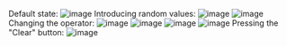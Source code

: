 Default state: 
![image](https://github.com/MihaiM24/salesforce-commerce-react/assets/114648141/debf5319-8bc4-4eb8-b4b2-65ffd5a7d9b9)
Introducing random values: 
![image](https://github.com/MihaiM24/salesforce-commerce-react/assets/114648141/f4e0365d-58ce-466e-aab1-560f6cbed460)
![image](https://github.com/MihaiM24/salesforce-commerce-react/assets/114648141/88de98ba-7525-4fd4-9e8e-80bb930d5a96)
Changing the operator: 
![image](https://github.com/MihaiM24/salesforce-commerce-react/assets/114648141/85079747-00ca-4a03-b5df-7a86ede5daee)
![image](https://github.com/MihaiM24/salesforce-commerce-react/assets/114648141/7e144643-d69d-4e13-b198-69372cde2281)
![image](https://github.com/MihaiM24/salesforce-commerce-react/assets/114648141/af8ab78d-3d2e-431f-992f-c8616c01b773)
![image](https://github.com/MihaiM24/salesforce-commerce-react/assets/114648141/dabe502b-8d10-48b4-99a6-7aef2e5dc7b5)
Pressing the "Clear" button: 
![image](https://github.com/MihaiM24/salesforce-commerce-react/assets/114648141/341636b0-5f7d-4b7c-a2b2-cea5dec86c96)







